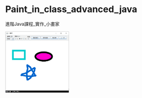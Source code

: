 # Paint_in_class_advanced_java
進階Java課程_實作_小畫家

<img src="Java實作小畫家.png" width="200" alt="Java實作小畫家" />
